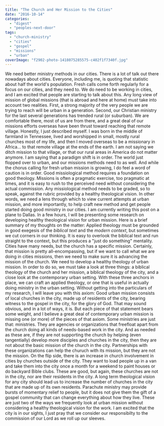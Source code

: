 ```yaml
---
title: "The Church and Her Mission to the Cities"
date: "2016-10-14"
categories: 
  - "digest"
  - "peoples-next-door"
tags: 
  - "church-ministry"
  - "cities"
  - "gospel"
  - "missions"
  - "urban"
coverImage: "f2902-photo-1418075285575-c402f1f7340f.jpg"
---
```


We need better ministry methods in our cities. There is a lot of talk out there nowadays about cities. Everyone, including me, is quoting that statistic about half the world's population. Fresh calls come forth regularly for a focus on our cities, and they need to. We do need to be working in cities, and I am excited that people are starting to talk about this. Any long view of mission of global missions (that is abroad and here at home) must take into account two realities. First, a strong majority of the very people we are trying to reach will be urban in a generation. Second, our Christian ministry for the last several generations has trended rural (or suburban). We are comfortable there, most of us are from there, and a great deal of our missions efforts overseas have been thrust toward reaching that remote village. Honestly, I just described myself. I was born in the middle of farmland in Tennessee, lived and worshipped in small, mostly rural churches most of my life, and then I moved overseas to be a missionary in Africa... to that remote village at the ends of the earth. I am not saying we ditch mission to that village, or that our rural areas in America do not matter anymore. I am saying that a paradigm shift is in order. The world just flopped over to urban, and our missions methods need to as well. And while the chorus calling for fresh urban mission is growing, I do feel a word of caution is in order. Good missiological method requires a foundation on good theology. Missions is often a pragmatic exercise, too pragmatic at times, and it is easy to rush to the perceived need without considering the actual commission. Any missiological method needs to be graded, so to speak, against the rubric provided by a healthy theological vision. In other words, we need a lens through which to view current attempts at urban mission, and more importantly, to help craft new method and get people started doing good ministry in our cities. I am currently writing this post on a plane to Dallas. In a few hours, I will be presenting some research on developing healthy theological vision for urban mission. Here is a brief summary of my thoughts on the matter: Applied theology must be grounded in good exegesis of the _biblical text_ and the _modern context_, but sometimes we cut corners in our thinking. It is easy to overlook the biblical text and run straight to the context, but this produces a "just do something" mentality. Cities have many needs, but the church has a specific mission. Certainly, that mission is pretty all-encompassing, but if we want to call what we are doing in cities missions, then we need to make sure it is advancing the mission of the church. We need to develop a healthy theology of urban mission. In order to do so, we must take a look at three things: a biblical theology of the church and her mission, a biblical theology of the city, and a close look at the contemporary urban setting. With these three anchors in place, we can craft an applied theology, or one that is useful in actually doing ministry in the urban setting. Without getting into the particulars of my research, I will leave you with this axiom: Good urban mission consists of local churches in the city, made up of residents of the city, bearing witness to the gospel in the city, for the glory of God. That may sound obvious, and in a lot of ways, it is. But each piece of that statement bears some weight, and I believe a great deal of contemporary urban mission is missing one (or more) of the pieces of that axiom. Some ministries are just that: ministries. They are agencies or organizations that freefloat apart from the church doing all kinds of needs-based work in the city. And as needed as these are, if they are not supporting the church by helping (even tangentially) develop more disciples and churches in the city, then they are not about the basic mission of the church in the city. Partnerships with these organizations can help the churuch with its mission, but they are not the mission. On the flip side, there is an increase in church involvement in cities by churches outside of the city. They want to load people up in a van and take them into the city once a month for a weekend to paint houses or do backyard Bible clubs. These are good, but again, these churches are not in the city, nor are their residents in the city. A long term theological vision for any city should lead us to increase the number of churches in the city that are made up of its own residents. Parachute ministry may provide bursts of momentary relief to people, but it does not give them the gift of a gospel community that can change everything about how they live. These are just two of the ways we frequently look at urban mission without considering a healthy theological vision for the work. I am excited that the city is in our sights, I just pray that we consider our responsibilty to the commission of our Lord as we roll up our sleeves.
